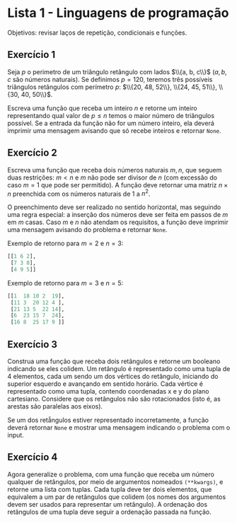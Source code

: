 # Lista 1 - Linguagens de programação

Objetivos: revisar laços de repetição, condicionais e funções.

## Exercício 1

Seja $p$ o perimetro de um triângulo retângulo com lados $\\{a, b, c\\}$
($a, b, c$ são números naturais). Se definimos $p = 120$, teremos três possíveis
triângulos retângulos com perímetro $p$: $\\{20, 48, 52\\}, \\{24, 45, 51\\}, \\{30, 40, 50\\}$.

Escreva uma função que receba um inteiro $n$ e retorne um inteiro representando
qual valor de $p \leq n$ temos o maior número de triângulos possível.
Se a entrada da função não for um número inteiro, ela deverá imprimir uma mensagem
avisando que só recebe inteiros e retornar `None`.

## Exercício 2

Escreva uma função que receba dois números naturais $m, n$, que seguem duas
restrições: $m < n$ e $m$ não pode ser divisor de $n$ (com excessão do caso $m = 1$
que pode ser permitido). A função deve retornar uma matriz $n \times n$
preenchida com os números naturais de 1 a $n^2$.

O preenchimento deve ser realizado no sentido horizontal, mas seguindo uma regra
especial: a inserção dos números deve ser feita em passos de $m$ em $m$ casas.
Caso $m$ e $n$ não atendam os requisitos, a função deve imprimir uma mensagem avisando
do problema e retornar `None`.

Exemplo de retorno para $m = 2$ e $n = 3$:
```python
[[1 6 2],
 [7 3 8],
 [4 9 5]]
```

Exemplo de retorno para $m = 3$ e $n = 5$:
```python
[[1  18 10 2  19],
 [11 3  20 12 4 ],
 [21 13 5  22 14],
 [6  23 15 7  24],
 [16 8  25 17 9 ]]
```

## Exercício 3

Construa uma função que receba dois retângulos e retorne um booleano indicando
se eles colidem. Um retângulo é representado como uma tupla de 4 elementos, cada
um sendo um dos vértices do retângulo, iniciando do superior esquerdo e
avançando em sentido horário. Cada vértice é representado como uma tupla, contendo
coordenadas x e y do plano cartesiano. Considere que os retângulos não são
rotacionados (isto é, as arestas são paralelas aos eixos).

Se um dos retẫngulos estiver representado incorretamente, a função deverá retornar
`None` e mostrar uma mensagem indicando o problema com o input.

## Exercício 4

Agora generalize o problema, com uma função que receba um número qualquer de
retângulos, por meio de argumentos nomeados `(**kwargs)`, e retorne uma lista com
tuplas. Cada tupla deve ter dois elementos, que equivalem a um par de retângulos que
colidem (os nomes dos argumentos devem ser usados para representar um retângulo).
A ordenação dos retângulos de uma tupla deve seguir a ordenação passada na função.
